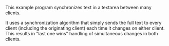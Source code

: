 This example program synchronizes text in a textarea between many clients.

It uses a synchronization algorithm that simply sends the full text to every client (including the originating client) each time it changes on either client. This results in "last one wins" handling of simultaneous changes in both clients.
